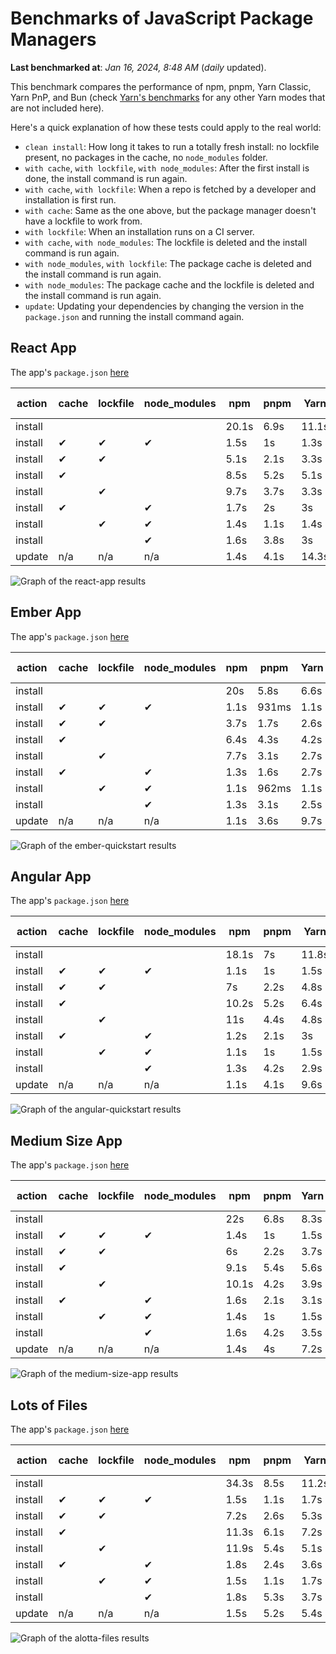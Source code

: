 # Benchmarks of JavaScript Package Managers

**Last benchmarked at**: _Jan 16, 2024, 8:48 AM_ (_daily_ updated).

This benchmark compares the performance of npm, pnpm, Yarn Classic, Yarn PnP, and Bun (check [Yarn's benchmarks](https://yarnpkg.com/benchmarks) for any other Yarn modes that are not included here).

Here's a quick explanation of how these tests could apply to the real world:

- `clean install`: How long it takes to run a totally fresh install: no lockfile present, no packages in the cache, no `node_modules` folder.
- `with cache`, `with lockfile`, `with node_modules`: After the first install is done, the install command is run again.
- `with cache`, `with lockfile`: When a repo is fetched by a developer and installation is first run.
- `with cache`: Same as the one above, but the package manager doesn't have a lockfile to work from.
- `with lockfile`: When an installation runs on a CI server.
- `with cache`, `with node_modules`: The lockfile is deleted and the install command is run again.
- `with node_modules`, `with lockfile`: The package cache is deleted and the install command is run again.
- `with node_modules`: The package cache and the lockfile is deleted and the install command is run again.
- `update`: Updating your dependencies by changing the version in the `package.json` and running the install command again.

## React App

The app's `package.json` [here](./fixtures/react-app/package.json)

| action  | cache | lockfile | node_modules| npm | pnpm | Yarn | Yarn PnP | Bun |
| ---     | ---   | ---      | ---         | --- | ---  | ---  | ---      | --- |
| install |       |          |             | 20.1s | 6.9s | 11.1s | 3.1s | 1.7s |
| install | ✔     | ✔        | ✔           | 1.5s | 1s | 1.3s | n/a | 68ms |
| install | ✔     | ✔        |             | 5.1s | 2.1s | 3.3s | 1s | 438ms |
| install | ✔     |          |             | 8.5s | 5.2s | 5.1s | 2.6s | 462ms |
| install |       | ✔        |             | 9.7s | 3.7s | 3.3s | 1s | 425ms |
| install | ✔     |          | ✔           | 1.7s | 2s | 3s | n/a | 78ms |
| install |       | ✔        | ✔           | 1.4s | 1.1s | 1.4s | n/a | 60ms |
| install |       |          | ✔           | 1.6s | 3.8s | 3s | n/a | 72ms |
| update  | n/a | n/a | n/a | 1.4s | 4.1s | 14.3s | 3.6s | 58ms |

<img alt="Graph of the react-app results" src="/img/benchmarks/react-app.svg" />

## Ember App

The app's `package.json` [here](./fixtures/ember-quickstart/package.json)

| action  | cache | lockfile | node_modules| npm | pnpm | Yarn | Yarn PnP | Bun |
| ---     | ---   | ---      | ---         | --- | ---  | ---  | ---      | --- |
| install |       |          |             | 20s | 5.8s | 6.6s | 2.9s | 1.5s |
| install | ✔     | ✔        | ✔           | 1.1s | 931ms | 1.1s | n/a | 39ms |
| install | ✔     | ✔        |             | 3.7s | 1.7s | 2.6s | 976ms | 349ms |
| install | ✔     |          |             | 6.4s | 4.3s | 4.2s | 2.5s | 363ms |
| install |       | ✔        |             | 7.7s | 3.1s | 2.7s | 983ms | 326ms |
| install | ✔     |          | ✔           | 1.3s | 1.6s | 2.7s | n/a | 52ms |
| install |       | ✔        | ✔           | 1.1s | 962ms | 1.1s | n/a | 43ms |
| install |       |          | ✔           | 1.3s | 3.1s | 2.5s | n/a | 47ms |
| update  | n/a | n/a | n/a | 1.1s | 3.6s | 9.7s | 3.5s | 43ms |

<img alt="Graph of the ember-quickstart results" src="/img/benchmarks/ember-quickstart.svg" />

## Angular App

The app's `package.json` [here](./fixtures/angular-quickstart/package.json)

| action  | cache | lockfile | node_modules| npm | pnpm | Yarn | Yarn PnP | Bun |
| ---     | ---   | ---      | ---         | --- | ---  | ---  | ---      | --- |
| install |       |          |             | 18.1s | 7s | 11.8s | 3.1s | 2.6s |
| install | ✔     | ✔        | ✔           | 1.1s | 1s | 1.5s | n/a | 65ms |
| install | ✔     | ✔        |             | 7s | 2.2s | 4.8s | 1.3s | 1s |
| install | ✔     |          |             | 10.2s | 5.2s | 6.4s | 2.7s | 787ms |
| install |       | ✔        |             | 11s | 4.4s | 4.8s | 1.3s | 728ms |
| install | ✔     |          | ✔           | 1.2s | 2.1s | 3s | n/a | 54ms |
| install |       | ✔        | ✔           | 1.1s | 1s | 1.5s | n/a | 39ms |
| install |       |          | ✔           | 1.3s | 4.2s | 2.9s | n/a | 56ms |
| update  | n/a | n/a | n/a | 1.1s | 4.1s | 9.6s | 3.2s | 39ms |

<img alt="Graph of the angular-quickstart results" src="/img/benchmarks/angular-quickstart.svg" />

## Medium Size App

The app's `package.json` [here](./fixtures/medium-size-app/package.json)

| action  | cache | lockfile | node_modules| npm | pnpm | Yarn | Yarn PnP | Bun |
| ---     | ---   | ---      | ---         | --- | ---  | ---  | ---      | --- |
| install |       |          |             | 22s | 6.8s | 8.3s | 3.3s | 1.8s |
| install | ✔     | ✔        | ✔           | 1.4s | 1s | 1.5s | n/a | 39ms |
| install | ✔     | ✔        |             | 6s | 2.2s | 3.7s | 1.2s | 379ms |
| install | ✔     |          |             | 9.1s | 5.4s | 5.6s | 2.9s | 421ms |
| install |       | ✔        |             | 10.1s | 4.2s | 3.9s | 1.2s | 372ms |
| install | ✔     |          | ✔           | 1.6s | 2.1s | 3.1s | n/a | 54ms |
| install |       | ✔        | ✔           | 1.4s | 1s | 1.5s | n/a | 39ms |
| install |       |          | ✔           | 1.6s | 4.2s | 3.5s | n/a | 52ms |
| update  | n/a | n/a | n/a | 1.4s | 4s | 7.2s | 2.9s | 51ms |

<img alt="Graph of the medium-size-app results" src="/img/benchmarks/medium-size-app.svg" />

## Lots of Files

The app's `package.json` [here](https://github.com/pnpm/pnpm.github.io/blob/main/benchmarks/fixtures/alotta-files/package.json)

| action  | cache | lockfile | node_modules| npm | pnpm | Yarn | Yarn PnP | Bun |
| ---     | ---   | ---      | ---         | --- | ---  | ---  | ---      | --- |
| install |       |          |             | 34.3s | 8.5s | 11.2s | 3.9s | 2.8s |
| install | ✔     | ✔        | ✔           | 1.5s | 1.1s | 1.7s | n/a | 67ms |
| install | ✔     | ✔        |             | 7.2s | 2.6s | 5.3s | 1.4s | 677ms |
| install | ✔     |          |             | 11.3s | 6.1s | 7.2s | 3.3s | 679ms |
| install |       | ✔        |             | 11.9s | 5.4s | 5.1s | 1.4s | 669ms |
| install | ✔     |          | ✔           | 1.8s | 2.4s | 3.6s | n/a | 83ms |
| install |       | ✔        | ✔           | 1.5s | 1.1s | 1.7s | n/a | 60ms |
| install |       |          | ✔           | 1.8s | 5.3s | 3.7s | n/a | 75ms |
| update  | n/a | n/a | n/a | 1.5s | 5.2s | 5.4s | 3.4s | 104ms |

<img alt="Graph of the alotta-files results" src="/img/benchmarks/alotta-files.svg" />